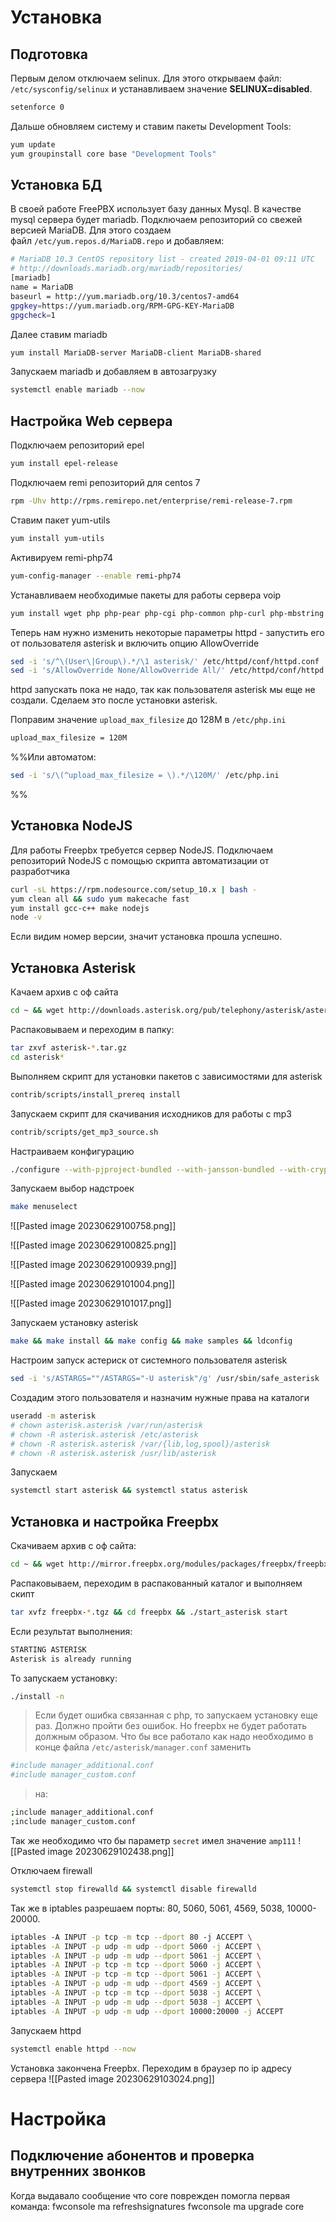 # Установка
## Подготовка

Первым делом отключаем selinux. Для этого открываем файл: `/etc/sysconfig/selinux` и устанавливаем значение **SELINUX=disabled**.

```bash
setenforce 0
```

Дальше обновляем систему и ставим пакеты Development Tools:
```bash
yum update
yum groupinstall core base "Development Tools"
```

## Установка БД

В своей работе FreePBX использует базу данных Mysql. В качестве mysql сервера будет mariadb. Подключаем репозиторий со свежей версией MariaDB. Для этого создаем файл `/etc/yum.repos.d/MariaDB.repo` и добавляем:
```bash
# MariaDB 10.3 CentOS repository list - created 2019-04-01 09:11 UTC
# http://downloads.mariadb.org/mariadb/repositories/
[mariadb]
name = MariaDB
baseurl = http://yum.mariadb.org/10.3/centos7-amd64
gpgkey=https://yum.mariadb.org/RPM-GPG-KEY-MariaDB
gpgcheck=1
```
Далее ставим mariadb
```bash
yum install MariaDB-server MariaDB-client MariaDB-shared
```

Запускаем mariadb и добавляем в автозагрузку
```bash
systemctl enable mariadb --now
```

## Настройка Web сервера

Подключаем репозиторий epel
```bash
yum install epel-release
```

Подключаем remi репозиторий для centos 7

```bash
rpm -Uhv http://rpms.remirepo.net/enterprise/remi-release-7.rpm
```

Ставим пакет yum-utils
```bash
yum install yum-utils
```

Активируем remi-php74

```bash
yum-config-manager --enable remi-php74
```

Устанавливаем необходимые пакеты для работы сервера voip
```bash
yum install wget php php-pear php-cgi php-common php-curl php-mbstring php-gd php-mysql php-gettext php-bcmath php-zip php-xml php-imap php-json php-process php-snmp httpd
```

Теперь нам нужно изменить некоторые параметры httpd - запустить его от пользователя asterisk и включить опцию AllowOverride

```bash
sed -i 's/^\(User\|Group\).*/\1 asterisk/' /etc/httpd/conf/httpd.conf
sed -i 's/AllowOverride None/AllowOverride All/' /etc/httpd/conf/httpd.conf
```

httpd запускать пока не надо, так как пользователя asterisk мы еще не создали. Сделаем это после установки asterisk.

Поправим значение `upload_max_filesize` до 128М в `/etc/php.ini` 
```bash
upload_max_filesize = 120M
```

%%Или автоматом:
```bash
sed -i 's/\(^upload_max_filesize = \).*/\120M/' /etc/php.ini
```
%%

## Установка NodeJS

Для работы Freepbx требуется сервер NodeJS. Подключаем репозиторий NodeJS с помощью скрипта автоматизации от разработчика

```bash
curl -sL https://rpm.nodesource.com/setup_10.x | bash -
yum clean all && sudo yum makecache fast
yum install gcc-c++ make nodejs
node -v
```

Если видим номер версии, значит установка прошла успешно.

## Установка Asterisk

Качаем архив с оф сайта
```bash
cd ~ && wget http://downloads.asterisk.org/pub/telephony/asterisk/asterisk-20-current.tar.gz
```

Распаковываем и переходим в папку:
```bash
tar zxvf asterisk-*.tar.gz
cd asterisk*
```

Выполняем скрипт для установки пакетов с зависимостями для asterisk
```bash
contrib/scripts/install_prereq install
```

Запускаем скрипт для скачивания исходников для работы с mp3
```bash
contrib/scripts/get_mp3_source.sh
```

Настраиваем конфигурацию
```bash
./configure --with-pjproject-bundled --with-jansson-bundled --with-crypto --with-ssl=ssl --with-srtp
```

Запускаем выбор надстроек
 ```bash
 make menuselect
```

![[Pasted image 20230629100758.png]]

![[Pasted image 20230629100825.png]]

![[Pasted image 20230629100939.png]]

![[Pasted image 20230629101004.png]]

![[Pasted image 20230629101017.png]]

Запускаем установку asterisk
```bash
make && make install && make config && make samples && ldconfig
```

Настроим запуск астериск от системного пользователя asterisk
```bash
sed -i 's/ASTARGS=""/ASTARGS="-U asterisk"/g' /usr/sbin/safe_asterisk
```

Создадим этого пользователя и назначим нужные права на каталоги

```bash
useradd -m asterisk
# chown asterisk.asterisk /var/run/asterisk
# chown -R asterisk.asterisk /etc/asterisk
# chown -R asterisk.asterisk /var/{lib,log,spool}/asterisk
# chown -R asterisk.asterisk /usr/lib/asterisk
```

Запускаем
```bash
systemctl start asterisk && systemctl status asterisk
```

## Установка и настройка Freepbx

Скачиваем архив с оф сайта:
```bash
cd ~ && wget http://mirror.freepbx.org/modules/packages/freepbx/freepbx-16.0-latest.tgz
```

Распаковываем, переходим в распакованный каталог и выполняем скипт
```bash
tar xvfz freepbx-*.tgz && cd freepbx && ./start_asterisk start
```

Если результат выполнения:
```bash
STARTING ASTERISK
Asterisk is already running
```

То запускаем установку:
```bash
./install -n
```

> Если будет ошибка связанная с php, то запускаем установку еще раз. Должно пройти без ошибок. Но freepbx не будет работать должным образом. 
> Что бы все работало как надо необходимо в конце файла `/etc/asterisk/manager.conf`  заменить
```bash
#include manager_additional.conf
#include manager_custom.conf
```
>на:
```bash
;include manager_additional.conf
;include manager_custom.conf
```
Так же необходимо что бы параметр `secret` имел значение `amp111`
![[Pasted image 20230629102438.png]]


Отключаем firewall
```bash
systemctl stop firewalld && systemctl disable firewalld
```

Так же в iptables разрешаем порты: 80, 5060, 5061, 4569, 5038, 10000-20000.
```bash
iptables -A INPUT -p tcp -m tcp --dport 80 -j ACCEPT \
iptables -A INPUT -p udp -m udp --dport 5060 -j ACCEPT \
iptables -A INPUT -p udp -m udp --dport 5061 -j ACCEPT \
iptables -A INPUT -p tcp -m tcp --dport 5060 -j ACCEPT \
iptables -A INPUT -p tcp -m tcp --dport 5061 -j ACCEPT \
iptables -A INPUT -p udp -m udp --dport 4569 -j ACCEPT \
iptables -A INPUT -p tcp -m tcp --dport 5038 -j ACCEPT \
iptables -A INPUT -p udp -m udp --dport 5038 -j ACCEPT \
iptables -A INPUT -p udp -m udp --dport 10000:20000 -j ACCEPT
```

Запускаем httpd
```bash
systemctl enable httpd --now
```

Установка закончена Freepbx. Переходим в браузер по ip адресу сервера
![[Pasted image 20230629103024.png]]



# Настройка

## Подключение абонентов и проверка внутренних звонков










Когда выдавало сообщение что core поврежден помогла первая команда:
fwconsole ma refreshsignatures
fwconsole ma upgrade core